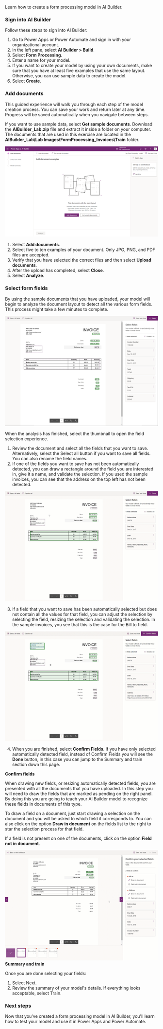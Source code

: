 Learn how to create a form processing model in AI Builder.

### Sign into AI Builder

Follow these steps to sign into AI Builder:

1.  Go to Power Apps or Power Automate and sign in with your
    organizational account.
2.  In the left pane, select **AI Builder \> Build**.
3.  Select **Form Processing**.
4.  Enter a name for your model.
5.  If you want to create your model by using your own documents, make
    sure that you have at least five examples that use the same layout.
    Otherwise, you can use sample data to create the model.
6.  Select **Create**.

### Add documents

This guided experience will walk you through each step of the model
creation process. You can save your work and return later at any time.
Progress will be saved automatically when you navigate between steps.

If you want to use sample data, select **Get sample documents**.
Download the **AIBuilder_Lab.zip** file and extract it inside a folder
on your computer. The documents that are used in this exercise are
located in the **AIBuilder_Lab\Lab Images\FormProcessing_Invoices\Train** folder.

![Sample data documents](../media/image2.png)

1.  Select **Add documents**.
2.  Select five to ten examples of your document. Only JPG, PNG, and PDF files are accepted.
3.  Verify that you have selected the correct files and then select
    **Upload documents**.
4.  After the upload has completed, select **Close**.
5.  Select **Analyze**.

### Select form fields

By using the sample documents that you have uploaded, your model will
begin to analyze the document layout to detect all the various form
fields. This process might take a few minutes to complete.

![Select form fields](../media/image3.png)

When the analysis has finished, select the thumbnail to open the field selection experience.

1.  Review the document and select all the fields that you want to save. Alternatively, select the Select all button if you want to save all fields. You can also rename the field names.
2.  If one of the fields you want to save has not been automatically detected, you can draw a rectangle around the field you are interested in, give it a name, and validate the selection. If you used the sample invoices, you can see that the address on the top left has not been detected.  

![Select form fields](../media/form-processing-undetected-fields.gif)

3.  If a field that you want to save has been automatically selected but does not contain all the values for that field, you can adjust the selection by selecting the field, resizing the selection and validating the selection. In the sample invoices, you see that this is the case for the Bill to field.  

![Select form fields](../media/form-processing-resize-selection.gif)

4.  When you are finished, select **Confirm Fields**. If you have only selected automatically detected field, instead of Confirm Fields you will see the **Done** button, in this case you can jump to the Summary and train section down this page.

**Confirm fields**

When drawing new fields, or resizing automatically detected fields, you are presented with all the documents that you have uploaded. In this step you will need to draw the fields that are marked as pending on the right panel. By doing this you are going to teach your AI Builder model to recognize these fields in documents of this type.

To draw a field on a document, just start drawing a selection on the document and you will be asked to which field it corresponds to. You can also click on the option **Draw in document** on the fields list to the right to star the selection process for that field.

If a field is not present on one of the documents, click on the option **Field not in document**.

![Select form fields](../media/form-processing-confirm-fields.gif)
**Summary and train**

Once you are done selecting your fields:

1.  Select Next.
2.  Review the summary of your model's details. If everything looks acceptable, select Train.
### Next steps

Now that you've created a form processing model in AI Builder, you'll
learn how to test your model and use it in Power Apps and Power
Automate.
